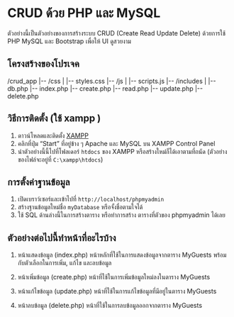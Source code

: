 # CRUD ด้วย PHP และ MySQL

ตัวอย่างนี้เป็นตัวอย่างของการสร้างระบบ CRUD (Create Read Update Delete) 
ด้วยการใช้ PHP MySQL และ Bootstrap เพื่อให้ UI ดูสวยงาม

## โครงสร้างของโปรเจค

/crud_app
|-- /css
|   |-- styles.css
|-- /js
|   |-- scripts.js
|-- /includes
|   |-- db.php
|-- index.php
|-- create.php
|-- read.php
|-- update.php
|-- delete.php

## วิธีการติดตั้ง (ใช้ xampp )
1. ดาวน์โหลดและติดตั้ง [XAMPP](https://www.apachefriends.org/index.html)
2. คลิกที่ปุ่ม “Start” ที่อยู่ข้าง ๆ Apache และ MySQL บน XAMPP Control Panel
3. นำตัวอย่างนี้นี้ไปที่โฟลเดอร์ `htdocs` ของ XAMPP หรือสร้างใหม่ก็ได้เอาตามที่ถนัด (ตัวอย่าง ของไฟล์จะอยู่ที่ `C:\xampp\htdocs`)

## การตั้งค่าฐานข้อมูล

1. เปิดเบราว์เซอร์และเข้าไปที่ `http://localhost/phpmyadmin`
2. สร้างฐานข้อมูลใหม่ชื่อ `myDatabase` หรือจั้งชื่อตามใจได้
3. ใช้ SQL ด้านล่างนี้ในการสร้างตาราง หรือทำการสร้าง ตารางที่ตัวของ phpmyadmin ได้เลย

## ตัวอย่างต่อไปนี้ทำหน้าที่อะไรบ้าง 

1. หน้าแสดงข้อมูล (index.php)
หน้าหลักที่ใช้ในการแสดงข้อมูลจากตาราง MyGuests พร้อมกับตัวเลือกในการเพิ่ม, แก้ไข และลบข้อมูล

2. หน้าเพิ่มข้อมูล (create.php)
หน้าที่ใช้ในการเพิ่มข้อมูลใหม่ลงในตาราง MyGuests

3. หน้าแก้ไขข้อมูล (update.php)
หน้าที่ใช้ในการแก้ไขข้อมูลที่มีอยู่ในตาราง MyGuests

4. หน้าลบข้อมูล (delete.php)
หน้าที่ใช้ในการลบข้อมูลออกจากตาราง MyGuests
